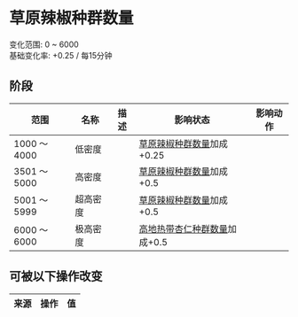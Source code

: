 # 草原辣椒种群数量  
变化范围: 0 ~ 6000  
基础变化率: +0.25 / 每15分钟  
## 阶段  
范围  |  名称  |  描述  |  影响状态  |  影响动作  
----  |  ----  |  ----  |  ----  |  ----  
1000 ～ 4000  |  低密度  |    |  [草原辣椒种群数量](Chilies_GrasslandPop.md)加成+0.25  |    
3501 ～ 5000  |  高密度  |    |  [草原辣椒种群数量](Chilies_GrasslandPop.md)加成+0.5  |    
5001 ～ 5999  |  超高密度  |    |  [草原辣椒种群数量](Chilies_GrasslandPop.md)加成+0.5  |    
6000 ～ 6000  |  极高密度  |    |  [高地热带杏仁种群数量](Almond_HighlandsPop.md)加成+0.5  |    
## 可被以下操作改变  
来源  |  操作  |  值  
----  |  ----  |  ----  
